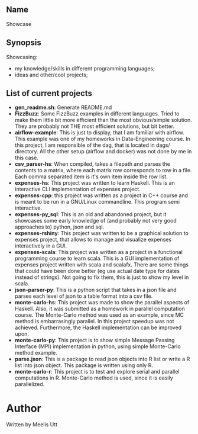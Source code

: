 ## Name

Showcase

## Synopsis

Showcasing:

* my knowledge/skills in different programming languages;
* ideas and other/cool projects;

## List of current projects

* **gen_readme.sh**: Generate README.md
* **FizzBuzz**: Some FizzBuzz examples in different languages. Tried to make them little bit more efficient than the most obvious/simple solution. They are probably not THE most efficient solutions, but bit better. 
* **airflow-example**: This is just to display, that I am familiar with airflow. This example was one of my homeworks in Data-Engineering course. In this project, I am responsible of the dag, that is located in dags/ directory. All the other setup (airflow and docker) was not done by me in this case. 
* **csv_parser-hs**: When compiled, takes a filepath and parses the contents to a matrix, where each matrix row corresponds to row in a file. Each comma separated item is it's own item inside the row list.
* **expenses-hs**: This project was written to learn Haskell. This is an interactive CLI implementation of expenses project. 
* **expenses-cpp**: this project was written as a project in C++ course and is meant to be run in a GNU/Linux commandline. This program semi interactive. 
* **expenses-py_sql**: This is an old and abandoned project, but it showcases some early knowledge of (and probably not very good approaches to) python, json and sql. 
* **expenses-rshiny**: This project was written to be a graphical solution to expenses project, that allows to manage and visualize expenses interactively in a GUI. 
* **expenses-scala**: This project was written as a project in a functional programming course to learn scala. This is a GUI implementation of expenses project written with scala and scalafx. There are some things that could have been done better (eg use actual date type for dates instead of strings). Not going to fix them, this is just to show my level in scala. 
* **json-parser-py**: This is a python script that takes in a json file and parses each level of json to a table format into a csv file. 
* **monte-carlo-hs**: This project was made to show the parallel aspects of Haskell. Also, it was submitted as a homework in parallel computation course. The Monte-Carlo method was used as an example, since MC method is embarrasingly parallel. In this project speedup was not achieved. Furthermore, the Haskell implementation can be improved upon. 
* **monte-carlo-py**: This project is to show simple Message Passing Interface (MPI) implementation in python, using simple Monte-Carlo method example. 
* **parse.json**: This is a package to read json objects into R list or write a R list into json object. This package is written using only R.
* **monte-carlo-r**: This project is to test and explore serial and parallel computations in R. Monte-Carlo method is used, since it is easily parallelized. 

# Author

Written by
Meelis Utt
